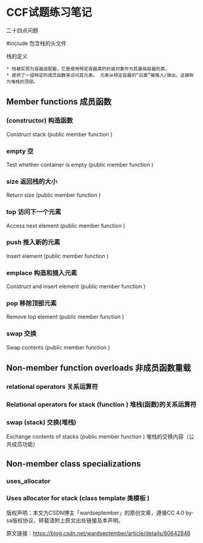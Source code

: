 # CCF试题练习笔记

二十四点问题

#include<stack> 包含栈的头文件

栈的定义 

    * 栈被实现为容器适配器，它是使用特定容器类的封装对象作为其基础容器的类，
    * 提供了一组特定的成员函数来访问其元素。 元素从特定容器的“后面”被推入/弹出，这被称为堆栈的顶部。


## Member functions 成员函数
### (constructor) 构造函数
Construct stack (public member function )
### empty 空
Test whether container is empty (public member function )
### size 返回栈的大小
Return size (public member function )
### top  访问下一个元素
Access next element (public member function )
### push 推入新的元素
Insert element (public member function )
### emplace 构造和插入元素
Construct and insert element (public member function )
### pop 移除顶部元素
Remove top element (public member function )
### swap 交换
Swap contents (public member function )


## Non-member function overloads 非成员函数重载

### relational operators 关系运算符

### Relational operators for stack (function ) 堆栈(函数)的关系运算符
 
### swap (stack)  交换(堆栈)
Exchange contents of stacks (public member function ) 堆栈的交换内容（公共成员功能）

## Non-member class specializations
### uses_allocator<stack>
### Uses allocator for stack (class template 类模板 )


版权声明：本文为CSDN博主「wardseptember」的原创文章，遵循CC 4.0 by-sa版权协议，转载请附上原文出处链接及本声明。

原文链接：https://blog.csdn.net/wardseptember/article/details/80642846
